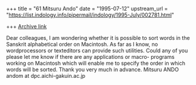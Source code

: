 +++
title = "61 Mitsuru Ando"
date = "1995-07-12"
upstream_url = "https://list.indology.info/pipermail/indology/1995-July/002781.html"

+++
[Archive link](https://list.indology.info/pipermail/indology/1995-July/002781.html)

 Dear colleagues,
 I am wondering whether it is possible to sort words in the Sanskrit
alphabetical order on Macintosh. As far as I know, no wordprocessors or
texteditors can provide such utilities.
 Could any of you please let me know if there are any applications or macro-
programs working on Macintosh which will enable me to specify the order in
which words will be sorted.   Thank you very much in advance.
                                        Mitsuru ANDO
                                        andom at dpc.aichi-gakuin.ac.jp





